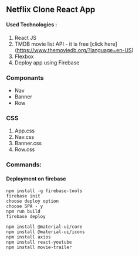 ## Netflix Clone React App

#### Used Technologies :

1. React JS
2. TMDB movie list API - it is free 
        [click here]
        (https://www.themoviedb.org/?language=en-US)
3. Flexbox
4. Deploy app using Firebase

### Componants

- Nav
- Banner
- Row

### CSS

1. App.css
2. Nav.css
3. Banner.css
4. Row.css

### Commands:

#### Deployment on firebase

```
npm install -g firebase-tools
firebase init
choose deploy option
choose SPA - y
npm run build
firebase deploy

npm install @material-ui/core
npm install @material-ui/icons
npm install axios
npm install react-youtube
npm install movie-trailer
```
